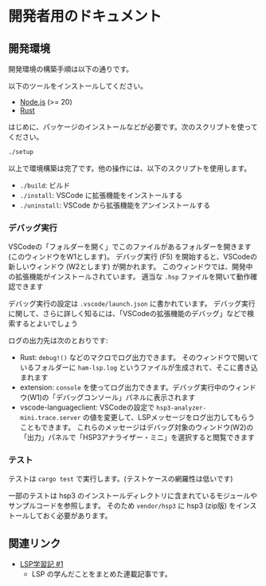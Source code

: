 # 開発者用のドキュメント

## 開発環境

開発環境の構築手順は以下の通りです。

以下のツールをインストールしてください。

- [Node.js](https://nodejs.org) (>= 20)
- [Rust](https://rustlang.org)

はじめに、パッケージのインストールなどが必要です。次のスクリプトを使ってください。

```sh
./setup
```

以上で環境構築は完了です。他の操作には、以下のスクリプトを使用します。

- `./build`: ビルド
- `./install`: VSCode に拡張機能をインストールする
- `./uninstall`: VSCode から拡張機能をアンインストールする

### デバッグ実行

VSCodeの「フォルダーを開く」でこのファイルがあるフォルダーを開きます (このウィンドウをW1とします)。
デバッグ実行 (F5) を開始すると、VSCodeの新しいウィンドウ (W2とします) が開かれます。
このウィンドウでは、開発中の拡張機能がインストールされています。
適当な `.hsp` ファイルを開いて動作確認できます

デバッグ実行の設定は `.vscode/launch.json` に書かれています。
デバッグ実行に関して、さらに詳しく知るには、「VSCodeの拡張機能のデバッグ」などで検索するとよいでしょう

ログの出力先は次のとおりです:

- Rust:
    `debug!()` などのマクロでログ出力できます。
    そのウィンドウで開いているフォルダーに `ham-lsp.log` というファイルが生成されて、そこに書き込まれます
- extension:
    `console` を使ってログ出力できます。デバッグ実行中のウィンドウ(W1)の「デバッグコンソール」パネルに表示されます
- vscode-languageclient:
    VSCodeの設定で `hsp3-analyzer-mini.trace.server` の値を変更して、LSPメッセージをログ出力してもらうこともできます。
    これらのメッセージはデバッグ対象のウィンドウ(W2)の「出力」パネルで「HSP3アナライザー・ミニ」を選択すると閲覧できます

### テスト

テストは `cargo test` で実行します。(テストケースの網羅性は低いです)

一部のテストは hsp3 のインストールディレクトリに含まれているモジュールやサンプルコードを参照します。
そのため `vendor/hsp3` に hsp3 (zip版) をインストールしておく必要があります。

## 関連リンク

- [LSP学習記 #1](https://qiita.com/vain0x/items/d050fe7c8b342ed2004e)
    - LSP の学んだことをまとめた連載記事です。
